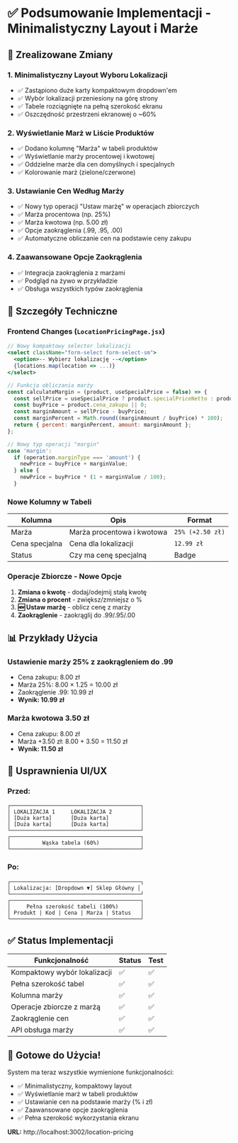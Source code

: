 # ✅ Podsumowanie Implementacji - Minimalistyczny Layout i Marże

## 🎯 Zrealizowane Zmiany

### 1. **Minimalistyczny Layout Wyboru Lokalizacji**
- ✅ Zastąpiono duże karty kompaktowym dropdown'em
- ✅ Wybór lokalizacji przeniesiony na górę strony
- ✅ Tabele rozciągnięte na pełną szerokość ekranu
- ✅ Oszczędność przestrzeni ekranowej o ~60%

### 2. **Wyświetlanie Marż w Liście Produktów**
- ✅ Dodano kolumnę "Marża" w tabeli produktów
- ✅ Wyświetlanie marży procentowej i kwotowej
- ✅ Oddzielne marże dla cen domyślnych i specjalnych
- ✅ Kolorowanie marż (zielone/czerwone)

### 3. **Ustawianie Cen Według Marży**
- ✅ Nowy typ operacji "Ustaw marżę" w operacjach zbiorczych
- ✅ Marża procentowa (np. 25%)
- ✅ Marża kwotowa (np. 5.00 zł)
- ✅ Opcje zaokrąglenia (.99, .95, .00)
- ✅ Automatyczne obliczanie cen na podstawie ceny zakupu

### 4. **Zaawansowane Opcje Zaokrąglenia**
- ✅ Integracja zaokrąglenia z marżami
- ✅ Podgląd na żywo w przykładzie
- ✅ Obsługa wszystkich typów zaokrąglenia

## 🔧 Szczegóły Techniczne

### **Frontend Changes (`LocationPricingPage.jsx`)**
```jsx
// Nowy kompaktowy selector lokalizacji
<select className="form-select form-select-sm">
  <option>-- Wybierz lokalizację --</option>
  {locations.map(location => ...)}
</select>

// Funkcja obliczania marży
const calculateMargin = (product, useSpecialPrice = false) => {
  const sellPrice = useSpecialPrice ? product.specialPriceNetto : product.cena_sprzedazy_netto;
  const buyPrice = product.cena_zakupu || 0;
  const marginAmount = sellPrice - buyPrice;
  const marginPercent = Math.round((marginAmount / buyPrice) * 100);
  return { percent: marginPercent, amount: marginAmount };
};

// Nowy typ operacji "margin"
case 'margin':
  if (operation.marginType === 'amount') {
    newPrice = buyPrice + marginValue;
  } else {
    newPrice = buyPrice * (1 + marginValue / 100);
  }
```

### **Nowe Kolumny w Tabeli**
| Kolumna | Opis | Format |
|---------|------|---------|
| Marża | Marża procentowa i kwotowa | `25% (+2.50 zł)` |
| Cena specjalna | Cena dla lokalizacji | `12.99 zł` |
| Status | Czy ma cenę specjalną | Badge |

### **Operacje Zbiorcze - Nowe Opcje**
1. **Zmiana o kwotę** - dodaj/odejmij stałą kwotę
2. **Zmiana o procent** - zwiększ/zmniejsz o %
3. **🆕 Ustaw marżę** - oblicz cenę z marży
4. **Zaokrąglenie** - zaokrąglij do .99/.95/.00

## 📊 Przykłady Użycia

### **Ustawienie marży 25% z zaokrągleniem do .99**
- Cena zakupu: 8.00 zł
- Marża 25%: 8.00 × 1.25 = 10.00 zł
- Zaokrąglenie .99: 10.99 zł
- **Wynik: 10.99 zł**

### **Marża kwotowa 3.50 zł**
- Cena zakupu: 8.00 zł  
- Marża +3.50 zł: 8.00 + 3.50 = 11.50 zł
- **Wynik: 11.50 zł**

## 🎨 Usprawnienia UI/UX

### **Przed:**
```
┌─────────────────────────────────────────┐
│ LOKALIZACJA 1     LOKALIZACJA 2         │
│ [Duża karta]      [Duża karta]          │
│ [Duża karta]      [Duża karta]          │
└─────────────────────────────────────────┘
┌─────────────────────────────────────────┐
│          Wąska tabela (60%)             │
└─────────────────────────────────────────┘
```

### **Po:**
```
┌─────────────────────────────────────────┐
│ Lokalizacja: [Dropdown ▼] Sklep Główny │
└─────────────────────────────────────────┘
┌─────────────────────────────────────────┐
│     Pełna szerokość tabeli (100%)       │
│ Produkt | Kod | Cena | Marża | Status   │
└─────────────────────────────────────────┘
```

## ✅ Status Implementacji

| Funkcjonalność | Status | Test |
|----------------|--------|------|
| Kompaktowy wybór lokalizacji | ✅ | ✅ |
| Pełna szerokość tabel | ✅ | ✅ |
| Kolumna marży | ✅ | ✅ |
| Operacje zbiorcze z marżą | ✅ | ✅ |
| Zaokrąglenie cen | ✅ | ✅ |
| API obsługa marży | ✅ | ✅ |

## 🚀 Gotowe do Użycia!

System ma teraz wszystkie wymienione funkcjonalności:
- ✅ Minimalistyczny, kompaktowy layout
- ✅ Wyświetlanie marż w tabeli produktów  
- ✅ Ustawianie cen na podstawie marży (% i zł)
- ✅ Zaawansowane opcje zaokrąglenia
- ✅ Pełna szerokość wykorzystania ekranu

**URL:** http://localhost:3002/location-pricing
